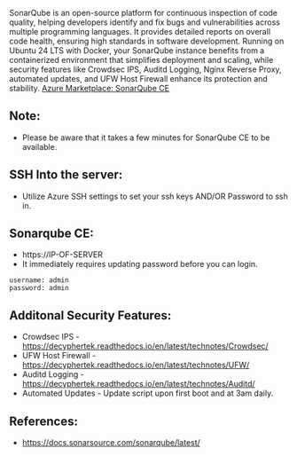 SonarQube is an open-source platform for continuous inspection of code quality, helping developers identify and fix bugs and vulnerabilities across multiple programming languages. It provides detailed reports on overall code health, ensuring high standards in software development. Running on Ubuntu 24 LTS with Docker, your SonarQube instance benefits from a containerized environment that simplifies deployment and scaling, while security features like Crowdsec IPS, Auditd Logging, Nginx Reverse Proxy, automated updates, and UFW Host Firewall enhance its protection and stability. [Azure Marketplace: SonarQube CE ](https://azuremarketplace.microsoft.com/en-us/marketplace/apps/decyphertek.sonarqube-ce?tab=Overview)

Note:
------
* Please be aware that it takes a few minutes for SonarQube CE to be available. 

SSH Into the server:
--------------------
* Utilize Azure SSH settings to set your ssh keys AND/OR Password to ssh in. 

Sonarqube CE:
-------------
* https://IP-OF-SERVER
* It immediately requires updating password before you can login.
```
username: admin
password: admin
```

Additonal Security Features:
----------------------------
* Crowdsec IPS - https://decyphertek.readthedocs.io/en/latest/technotes/Crowdsec/
* UFW Host Firewall - https://decyphertek.readthedocs.io/en/latest/technotes/UFW/
* Auditd Logging - https://decyphertek.readthedocs.io/en/latest/technotes/Auditd/
* Automated Updates - Update script upon first boot and at 3am daily.

References:
-----------
* https://docs.sonarsource.com/sonarqube/latest/